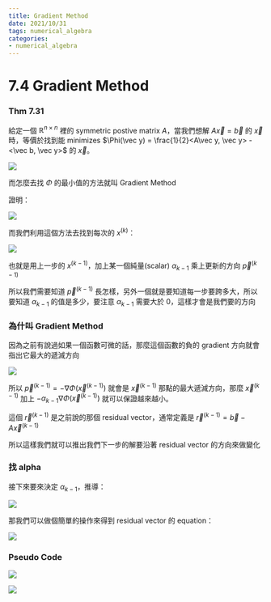 ```yaml
---
title: Gradient Method
date: 2021/10/31
tags: numerical_algebra
categories:
- numerical_algebra
---
```


# 7.4 Gradient Method

### Thm 7.31

給定一個 $\mathbb{R}^{n\times n}$ 裡的 symmetric postive matrix $A$，當我們想解 $A\vec x = \vec b$ 的 $\vec x$ 時，等價於找到能 minimizes $\Phi(\vec y) = \frac{1}{2}<A\vec y, \vec y> - <\vec b, \vec y>$ 的 $\vec x$。

![](https://i.imgur.com/LOtZmeO.png)

而怎麼去找 $\Phi$ 的最小值的方法就叫 Gradient Method

證明：

![](https://i.imgur.com/fv2zm9E.jpg)

而我們利用這個方法去找到每次的 $x^{(k)}$：

![](https://i.imgur.com/ArIx2fZ.jpg)


也就是用上一步的 $x^{(k-1)}$，加上某一個純量(scalar) $\alpha_{k-1}$ 乘上更新的方向 $\vec p^{(k-1)}$

所以我們需要知道 $\vec p^{(k-1)}$ 長怎樣，另外一個就是要知道每一步要跨多大，所以要知道 $\alpha_{k-1}$ 的值是多少，要注意 $\alpha_{k-1}$ 需要大於 0，這樣才會是我們要的方向



### 為什叫 Gradient Method

因為之前有說過如果一個函數可微的話，那麼這個函數的負的 gradient 方向就會指出它最大的遞減方向

![](https://i.imgur.com/MRoyptk.png)

所以 $\vec p^{(k-1)} = -\nabla\Phi(\vec x^{(k-1)})$ 就會是 $\vec x^{(k-1)}$ 那點的最大遞減方向，那麼 $\vec x^{(k-1)}$ 加上 $-\alpha_{k-1}\nabla\Phi(\vec x^{(k-1)})$ 就可以保證越來越小。

這個 $\vec r^{(k-1)}$ 是之前說的那個 residual vector，通常定義是 $\vec r^{(k-1)} = \vec b - A\vec x^{(k-1)}$

所以這樣我們就可以推出我們下一步的解要沿著 residual vector 的方向來做變化

### 找 alpha

接下來要來決定 $\alpha_{k-1}$，推導：

![](https://i.imgur.com/4pWvkzw.jpg)

那我們可以做個簡單的操作來得到 residual vector 的 equation：

![](https://i.imgur.com/kidFBQX.png)

### Pseudo Code

![](https://i.imgur.com/VNSDzVh.png)

![](https://i.imgur.com/zu4TmmL.jpg)